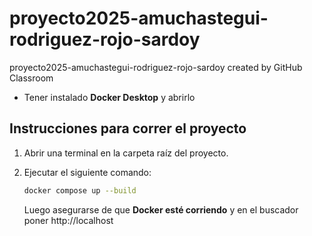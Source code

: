 # proyecto2025-amuchastegui-rodriguez-rojo-sardoy
proyecto2025-amuchastegui-rodriguez-rojo-sardoy created by GitHub Classroom

- Tener instalado **Docker Desktop** y abrirlo

## Instrucciones para correr el proyecto

1. Abrir una terminal en la carpeta raíz del proyecto.
2. Ejecutar el siguiente comando:

   ```bash
   docker compose up --build

   ```
   Luego asegurarse de que **Docker esté corriendo** y en el buscador poner http://localhost
